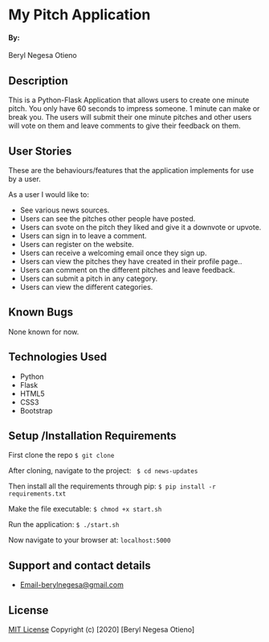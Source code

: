 # My Pitch Application
#### By:
Beryl Negesa Otieno

## Description
This is a Python-Flask Application that allows users to create one minute pitch. You only have 60 seconds to impress someone. 1 minute can make or break you. The users will submit their one minute pitches and other users will vote on them and leave comments to give their feedback on them.

## User Stories
These are the behaviours/features that the application implements for use by a user.

As a user I would like to:
* See various news sources.
* Users can see the pitches other people have posted.
* Users can svote on the pitch they liked and give it a downvote or upvote.
* Users can sign in to leave a comment.
* Users can register on the website.
* Users can receive a welcoming email once they sign up.
* Users can view the pitches they have created in their profile page..
* Users can comment on the different pitches and leave feedback.
* Users can submit a pitch in any category.
* Users can view the different categories.

## Known Bugs
None known for now.

## Technologies Used
* Python
* Flask
* HTML5
* CSS3
* Bootstrap

## Setup /Installation Requirements
First clone the repo
   ```$ git clone  ```

After cloning, navigate to the project:
   `` $ cd news-updates``

Then install all the requirements through pip:
   ```$ pip install -r requirements.txt ```

Make the file executable:
   ```$ chmod +x start.sh```

Run the application:
   ```$ ./start.sh ```

Now navigate to your browser at: ```localhost:5000```

## Support and contact details
* Email-berylnegesa@gmail.com

## License

[MIT License](LICENSE.md)
Copyright (c) [2020] [Beryl Negesa Otieno]
</a>
